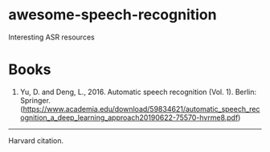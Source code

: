 # awesome-speech-recognition
Interesting ASR resources

# Books
1. Yu, D. and Deng, L., 2016. Automatic speech recognition (Vol. 1). Berlin: Springer. (https://www.academia.edu/download/59834621/automatic_speech_recognition_a_deep_learning_approach20190622-75570-hvrme8.pdf)


---
Harvard citation.
